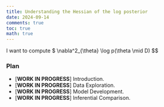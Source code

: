 ```yaml
---
title: Understanding the Hessian of the log posterior 
date: 2024-09-14
comments: true
toc: true
math: true
---
```


I want to compute $ \nabla^2_{\theta} \log p(\theta \mid D) $$

### Plan

- [**WORK IN PROGRESS**] Introduction. 
- [**WORK IN PROGRESS**] Data Exploration.
- [**WORK IN PROGRESS**] Model Development. 
- [**WORK IN PROGRESS**] Inferential Comparison.

